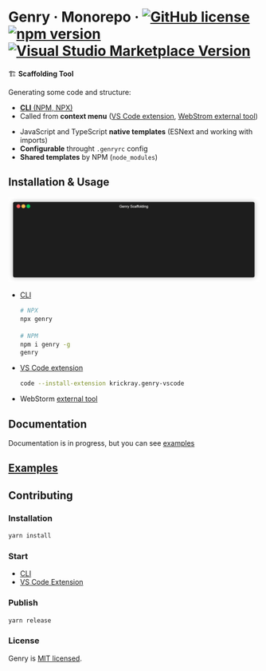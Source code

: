 # Genry &middot; Monorepo &middot; [![GitHub license](https://img.shields.io/badge/license-MIT-blue.svg)](https://github.com/KrickRay/genry/blob/master/LICENSE) [![npm version](https://img.shields.io/npm/v/genry.svg)](https://www.npmjs.com/package/genry) [![Visual Studio Marketplace Version](https://img.shields.io/visual-studio-marketplace/v/krickray.genry-vscode?label=vs%20code%20extension)](https://marketplace.visualstudio.com/items?itemName=krickray.genry-vscode)

🏗️ **Scaffolding Tool**

Generating some code and structure:

-   [**CLI** (NPM, NPX)](https://www.npmjs.com/package/genry)
-   Called from **context menu** ([VS Code extension](https://marketplace.visualstudio.com/items?itemName=krickray.genry-vscode), [WebStrom external tool](https://www.jetbrains.com/help/webstorm/configuring-third-party-tools.html))

*   JavaScript and TypeScript **native templates** (ESNext and working with imports)
*   **Configurable** throught `.genryrc` config
*   **Shared templates** by NPM (`node_modules`)

## Installation & Usage

![Sample](sample.gif)

-   [CLI](https://www.npmjs.com/package/genry)

    ```sh
    # NPX
    npx genry

    # NPM
    npm i genry -g
    genry
    ```

-   [VS Code extension](https://marketplace.visualstudio.com/items?itemName=krickray.genry-vscode)

    ```sh
    code --install-extension krickray.genry-vscode
    ```

-   WebStorm [external tool](https://www.jetbrains.com/help/webstorm/configuring-third-party-tools.html)

## Documentation

Documentation is in progress, but you can see [examples](https://github.com/KrickRay/genry/tree/master/packages/examples)

## [Examples](https://github.com/KrickRay/genry/tree/master/packages/examples)

## Contributing

### Installation

```sh
yarn install
```

### Start

-   [CLI](https://github.com/KrickRay/genry/tree/master/packages/genry)
-   [VS Code Extension](https://github.com/KrickRay/genry/tree/master/packages/genry-vscode)

### Publish

```sh
yarn release
```

### License

Genry is [MIT licensed](./LICENSE).
